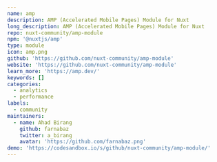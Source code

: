 ```yaml
---
name: amp
description: AMP (Accelerated Mobile Pages) Module for Nuxt
long_description: AMP (Accelerated Mobile Pages) Module for Nuxt
repo: nuxt-community/amp-module
npm: '@nuxtjs/amp'
type: module
icon: amp.png
github: 'https://github.com/nuxt-community/amp-module'
website: 'https://github.com/nuxt-community/amp-module'
learn_more: 'https://amp.dev/'
keywords: []
categories:
  - analytics
  - performance
labels:
  - community
maintainers:
  - name: Ahad Birang
    github: farnabaz
    twitter: a_birang
    avatar: 'https://github.com/farnabaz.png'
demo: 'https://codesandbox.io/s/github/nuxt-community/amp-module/'
---
```

